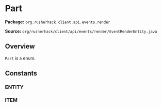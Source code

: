 # Part

**Package:** `org.rusherhack.client.api.events.render`

**Source:** `org/rusherhack/client/api/events/render/EventRenderEntity.java`

## Overview

`Part` is a enum.

## Constants

### ENTITY

### ITEM

